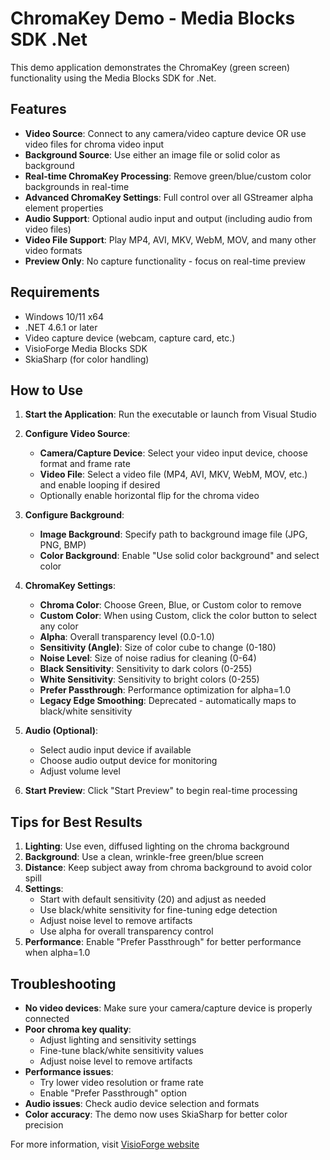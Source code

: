# ChromaKey Demo - Media Blocks SDK .Net

This demo application demonstrates the ChromaKey (green screen) functionality using the Media Blocks SDK for .Net.

## Features

- **Video Source**: Connect to any camera/video capture device OR use video files for chroma video input
- **Background Source**: Use either an image file or solid color as background
- **Real-time ChromaKey Processing**: Remove green/blue/custom color backgrounds in real-time
- **Advanced ChromaKey Settings**: Full control over all GStreamer alpha element properties
- **Audio Support**: Optional audio input and output (including audio from video files)
- **Video File Support**: Play MP4, AVI, MKV, WebM, MOV, and many other video formats
- **Preview Only**: No capture functionality - focus on real-time preview

## Requirements

- Windows 10/11 x64
- .NET 4.6.1 or later
- Video capture device (webcam, capture card, etc.)
- VisioForge Media Blocks SDK
- SkiaSharp (for color handling)

## How to Use

1. **Start the Application**: Run the executable or launch from Visual Studio

2. **Configure Video Source**:
   - **Camera/Capture Device**: Select your video input device, choose format and frame rate
   - **Video File**: Select a video file (MP4, AVI, MKV, WebM, MOV, etc.) and enable looping if desired
   - Optionally enable horizontal flip for the chroma video

3. **Configure Background**:
   - **Image Background**: Specify path to background image file (JPG, PNG, BMP)
   - **Color Background**: Enable "Use solid color background" and select color

4. **ChromaKey Settings**:
   - **Chroma Color**: Choose Green, Blue, or Custom color to remove
   - **Custom Color**: When using Custom, click the color button to select any color
   - **Alpha**: Overall transparency level (0.0-1.0)
   - **Sensitivity (Angle)**: Size of color cube to change (0-180)
   - **Noise Level**: Size of noise radius for cleaning (0-64)
   - **Black Sensitivity**: Sensitivity to dark colors (0-255)
   - **White Sensitivity**: Sensitivity to bright colors (0-255)
   - **Prefer Passthrough**: Performance optimization for alpha=1.0
   - **Legacy Edge Smoothing**: Deprecated - automatically maps to black/white sensitivity

5. **Audio (Optional)**:
   - Select audio input device if available
   - Choose audio output device for monitoring
   - Adjust volume level

6. **Start Preview**: Click "Start Preview" to begin real-time processing

## Tips for Best Results

1. **Lighting**: Use even, diffused lighting on the chroma background
2. **Background**: Use a clean, wrinkle-free green/blue screen
3. **Distance**: Keep subject away from chroma background to avoid color spill
4. **Settings**: 
   - Start with default sensitivity (20) and adjust as needed
   - Use black/white sensitivity for fine-tuning edge detection
   - Adjust noise level to remove artifacts
   - Use alpha for overall transparency control
5. **Performance**: Enable "Prefer Passthrough" for better performance when alpha=1.0

## Troubleshooting

- **No video devices**: Make sure your camera/capture device is properly connected
- **Poor chroma key quality**: 
  - Adjust lighting and sensitivity settings
  - Fine-tune black/white sensitivity values
  - Adjust noise level to remove artifacts
- **Performance issues**: 
  - Try lower video resolution or frame rate
  - Enable "Prefer Passthrough" option
- **Audio issues**: Check audio device selection and formats
- **Color accuracy**: The demo now uses SkiaSharp for better color precision

For more information, visit [VisioForge website](https://www.visioforge.com)